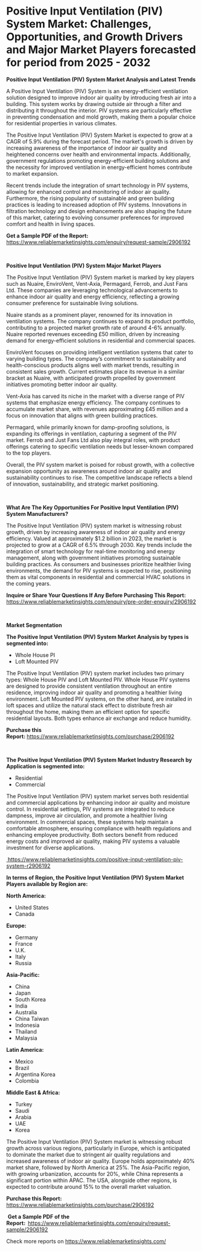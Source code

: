 <p><h1>Positive Input Ventilation (PIV) System Market: Challenges, Opportunities, and Growth Drivers and Major Market Players forecasted for period from 2025 - 2032</h1></p><p><strong>Positive Input Ventilation (PIV) System Market Analysis and Latest Trends</strong></p>
<p><p>A Positive Input Ventilation (PIV) System is an energy-efficient ventilation solution designed to improve indoor air quality by introducing fresh air into a building. This system works by drawing outside air through a filter and distributing it throughout the interior. PIV systems are particularly effective in preventing condensation and mold growth, making them a popular choice for residential properties in various climates.</p><p>The Positive Input Ventilation (PIV) System Market is expected to grow at a CAGR of 5.9% during the forecast period. The market's growth is driven by increasing awareness of the importance of indoor air quality and heightened concerns over health and environmental impacts. Additionally, government regulations promoting energy-efficient building solutions and the necessity for improved ventilation in energy-efficient homes contribute to market expansion.</p><p>Recent trends include the integration of smart technology in PIV systems, allowing for enhanced control and monitoring of indoor air quality. Furthermore, the rising popularity of sustainable and green building practices is leading to increased adoption of PIV systems. Innovations in filtration technology and design enhancements are also shaping the future of this market, catering to evolving consumer preferences for improved comfort and health in living spaces.</p></p>
<p><strong>Get a Sample PDF of the Report:&nbsp;</strong> <a href="https://www.reliablemarketinsights.com/enquiry/request-sample/2906192?utm_campaign=3270&utm_medium=2&utm_source=Github&utm_content=ia&utm_term=12032025&utm_id=positive-input-ventilation-piv-system">https://www.reliablemarketinsights.com/enquiry/request-sample/2906192</a></p>
<p>&nbsp;</p>
<p><strong>Positive Input Ventilation (PIV) System Major Market Players</strong></p>
<p><p>The Positive Input Ventilation (PIV) System market is marked by key players such as Nuaire, EnviroVent, Vent-Axia, Permagard, Ferrob, and Just Fans Ltd. These companies are leveraging technological advancements to enhance indoor air quality and energy efficiency, reflecting a growing consumer preference for sustainable living solutions.</p><p>Nuaire stands as a prominent player, renowned for its innovation in ventilation systems. The company continues to expand its product portfolio, contributing to a projected market growth rate of around 4-6% annually. Nuaire reported revenues exceeding £50 million, driven by increasing demand for energy-efficient solutions in residential and commercial spaces.</p><p>EnviroVent focuses on providing intelligent ventilation systems that cater to varying building types. The company’s commitment to sustainability and health-conscious products aligns well with market trends, resulting in consistent sales growth. Current estimates place its revenue in a similar bracket as Nuaire, with anticipated growth propelled by government initiatives promoting better indoor air quality.</p><p>Vent-Axia has carved its niche in the market with a diverse range of PIV systems that emphasize energy efficiency. The company continues to accumulate market share, with revenues approximating £45 million and a focus on innovation that aligns with green building practices. </p><p>Permagard, while primarily known for damp-proofing solutions, is expanding its offerings in ventilation, capturing a segment of the PIV market. Ferrob and Just Fans Ltd also play integral roles, with product offerings catering to specific ventilation needs but lesser-known compared to the top players. </p><p>Overall, the PIV system market is poised for robust growth, with a collective expansion opportunity as awareness around indoor air quality and sustainability continues to rise. The competitive landscape reflects a blend of innovation, sustainability, and strategic market positioning.</p></p>
<p>&nbsp;</p>
<p><strong>What Are The Key Opportunities For Positive Input Ventilation (PIV) System Manufacturers?</strong></p>
<p><p>The Positive Input Ventilation (PIV) system market is witnessing robust growth, driven by increasing awareness of indoor air quality and energy efficiency. Valued at approximately $1.2 billion in 2023, the market is projected to grow at a CAGR of 6.5% through 2030. Key trends include the integration of smart technology for real-time monitoring and energy management, along with government initiatives promoting sustainable building practices. As consumers and businesses prioritize healthier living environments, the demand for PIV systems is expected to rise, positioning them as vital components in residential and commercial HVAC solutions in the coming years.</p></p>
<p><strong>Inquire or Share Your Questions If Any Before Purchasing This Report:</strong> <a href="https://www.reliablemarketinsights.com/enquiry/pre-order-enquiry/2906192?utm_campaign=3270&utm_medium=2&utm_source=Github&utm_content=ia&utm_term=12032025&utm_id=positive-input-ventilation-piv-system">https://www.reliablemarketinsights.com/enquiry/pre-order-enquiry/2906192</a></p>
<p>&nbsp;</p>
<p><strong>Market Segmentation</strong></p>
<p><strong>The Positive Input Ventilation (PIV) System Market Analysis by types is segmented into:</strong></p>
<p><ul><li>Whole House PI</li><li>Loft Mounted PIV</li></ul></p>
<p><p>The Positive Input Ventilation (PIV) system market includes two primary types: Whole House PIV and Loft Mounted PIV. Whole House PIV systems are designed to provide consistent ventilation throughout an entire residence, improving indoor air quality and promoting a healthier living environment. Loft Mounted PIV systems, on the other hand, are installed in loft spaces and utilize the natural stack effect to distribute fresh air throughout the home, making them an efficient option for specific residential layouts. Both types enhance air exchange and reduce humidity.</p></p>
<p><strong>Purchase this Report:&nbsp;</strong><a href="https://www.reliablemarketinsights.com/purchase/2906192?utm_campaign=3270&utm_medium=2&utm_source=Github&utm_content=ia&utm_term=12032025&utm_id=positive-input-ventilation-piv-system">https://www.reliablemarketinsights.com/purchase/2906192</a></p>
<p>&nbsp;</p>
<p><strong>The Positive Input Ventilation (PIV) System Market Industry Research by Application is segmented into:</strong></p>
<p><ul><li>Residential</li><li>Commercial</li></ul></p>
<p><p>The Positive Input Ventilation (PIV) system market serves both residential and commercial applications by enhancing indoor air quality and moisture control. In residential settings, PIV systems are integrated to reduce dampness, improve air circulation, and promote a healthier living environment. In commercial spaces, these systems help maintain a comfortable atmosphere, ensuring compliance with health regulations and enhancing employee productivity. Both sectors benefit from reduced energy costs and improved air quality, making PIV systems a valuable investment for diverse applications.</p></p>
<p><a href="https://www.reliablemarketinsights.com/positive-input-ventilation-piv-system-r2906192?utm_campaign=3270&utm_medium=2&utm_source=Github&utm_content=ia&utm_term=12032025&utm_id=positive-input-ventilation-piv-system">&nbsp;https://www.reliablemarketinsights.com/positive-input-ventilation-piv-system-r2906192</a></p>
<p><strong>In terms of Region, the Positive Input Ventilation (PIV) System Market Players available by Region are:</strong></p>
<p>
    <p> <strong> North America: </strong>
        <ul>
            <li>United States</li>
            <li>Canada</li>
        </ul>
        </p> 
    <p> <strong> Europe: </strong>
        <ul>
            <li>Germany</li>
            <li>France</li>
            <li>U.K.</li>
            <li>Italy</li>
            <li>Russia</li>
        </ul>
        </p> 
    <p> <strong> Asia-Pacific: </strong>
        <ul>
            <li>China</li>
            <li>Japan</li>
            <li>South Korea</li>
            <li>India</li>
            <li>Australia</li>
            <li>China Taiwan</li>
            <li>Indonesia</li>
            <li>Thailand</li>
            <li>Malaysia</li>
        </ul>
        </p> 
    <p> <strong> Latin America: </strong>
        <ul>
            <li>Mexico</li>
            <li>Brazil</li>
            <li>Argentina Korea</li>
            <li>Colombia</li>
        </ul>
        </p> 
    <p> <strong> Middle East & Africa: </strong>
        <ul>
            <li>Turkey</li>
            <li>Saudi</li>
            <li>Arabia</li>
            <li>UAE</li>
            <li>Korea</li>
        </ul>
    </p>
    </p>
<p><p>The Positive Input Ventilation (PIV) System market is witnessing robust growth across various regions, particularly in Europe, which is anticipated to dominate the market due to stringent air quality regulations and increased awareness of indoor air quality. Europe holds approximately 40% market share, followed by North America at 25%. The Asia-Pacific region, with growing urbanization, accounts for 20%, while China represents a significant portion within APAC. The USA, alongside other regions, is expected to contribute around 15% to the overall market valuation.</p></p>
<p><strong>Purchase this Report: </strong><a href="https://www.reliablemarketinsights.com/purchase/2906192?utm_campaign=3270&utm_medium=2&utm_source=Github&utm_content=ia&utm_term=12032025&utm_id=positive-input-ventilation-piv-system">https://www.reliablemarketinsights.com/purchase/2906192</a></p>
<p>&nbsp;<strong>Get a Sample PDF of the Report:&nbsp;&nbsp;</strong><a href="https://www.reliablemarketinsights.com/enquiry/request-sample/2906192?utm_campaign=3270&utm_medium=2&utm_source=Github&utm_content=ia&utm_term=12032025&utm_id=positive-input-ventilation-piv-system">https://www.reliablemarketinsights.com/enquiry/request-sample/2906192</a></p>
<p><strong></strong></p>
<p>Check more reports on <a href="https://www.reliablemarketinsights.com/?utm_campaign=3270&utm_medium=2&utm_source=Github&utm_content=ia&utm_term=12032025&utm_id=positive-input-ventilation-piv-system">https://www.reliablemarketinsights.com/</a></p>